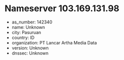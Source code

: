 # Nameserver 103.169.131.98

* as_number: 142340
* name: Unknown
* city: Pasuruan
* country: ID
* organization: PT Lancar Artha Media Data
* version: Unknown
* dnssec: Unknown

